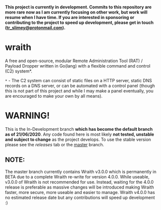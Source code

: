 **This project is currently in development. Commits to this repository are more rare now as I am currently focusing on other work, but work will resume when I have time. If you are interested in sponsoring or contributing to the project to speed up development, please get in touch (tr_slimey@protonmail.com).**

# wraith
A free and open-source, modular Remote Administration Tool (RAT) / Payload Dropper written in Go(lang) with a flexible command and control (C2) system*.

`*` - The C2 system can consist of static files on a HTTP server, static DNS records on a DNS server, or can be automated with a control panel (though this is not part of this project and while I may make a panel eventually, you are encouraged to make your own by all means).

# WARNING!
This is the In-Development branch **which has become the default branch as of 21/06/2020**. Any code found here is most likely **not tested, unstable and subject to change** as the project develops. To use the stable version please see the *releases* tab or the [master](https://github.com/0x1a8510f2/wraith/tree/master) branch.

## NOTE:
The master branch currently contains Wraith v3.0.0 which is permanently in BETA due to a complete Wraith re-write for version 4.0.0. While useable, v3.0.0 of Wraith is not recommended for use. Instead, waiting for the 4.0.0 release is preferable as massive changes will be introduced making Wraith faster, more secure, more useable and easier to manage. Wraith v4.0.0 has no estimated release date but any contributions will speed up development :)

